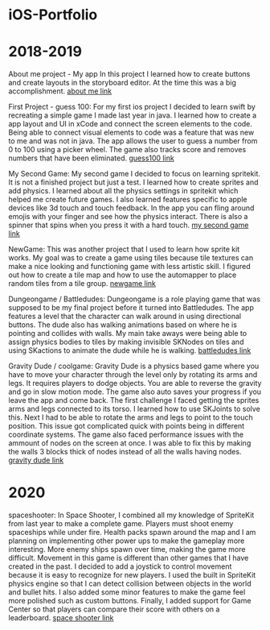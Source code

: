 # iOS-Portfolio

# 2018-2019 

About me project - My app In this project I learned how to create buttons and create layouts in the storyboard editor. At the time this was a big accomplishment. [about me link](https://github.com/NathanielLudwig/myfirstapp)

First Project - guess 100: For my first ios project I decided to learn swift by recreating a simple game I made last year in java. I learned how to create a app layout and UI in xCode and connect the screen elements to the code. Being able to connect visual elements to code was a feature that was new to me and was not in java. The app allows the user to guess a number from 0 to 100 using a picker wheel. The game also tracks score and removes numbers that have been eliminated.
[guess100 link](https://github.com/NathanielLudwig/guess100)

My Second Game: My second game I decided to focus on learning spritekit. It is not a finished project but just a test. I learned how to create sprites and add physics. I learned about all the physics settings in spritekit which helped me create future games. I also learned features specific to apple devices like 3d touch and touch feedback. In the app you can fling around emojis with your finger and see how the physics interact. There is also a spinner that spins when you press it with a hard touch. [my second game link](https://github.com/NathanielLudwig/mysecondgame)

NewGame: This was another project that I used to learn how sprite kit works. My goal was to create a game using tiles because tile textures can make a nice looking and functioning game with less artistic skill. I figured out how to create a tile map and how to use the automapper to place random tiles from a tile group. [newgame link](https://github.com/NathanielLudwig/newgame)

Dungeongame / Battledudes: Dungeongame is a role playing game that was supposed to be my final project before it turned into Battledudes. The app features a level that the character can walk around in using directional buttons. The dude also has walking animations based on where he is pointing and collides with walls. My main take aways were being able to assign physics bodies to tiles by making invisible SKNodes on tiles and using SKactions to animate the dude while he is walking.
[battledudes link](https://github.com/NathanielLudwig/battledudes)

Gravity Dude / coolgame: Gravity Dude is a physics based game where you have to move your character through the level only by rotating its arms and legs. It requires players to dodge objects. You are able to reverse the gravity and go in slow motion mode. The game also auto saves your progress if you leave the app and come back. The first challenge I faced getting the sprites arms and legs connected to its torso. I learned how to use SKJoints to solve this. Next I had to be able to rotate the arms and legs to point to the touch position. This issue got complicated quick with points being in different coordinate systems. The game also faced performance issues with the ammount of nodes on the screen at once. I was able to fix this by making the walls 3 blocks thick of nodes instead of all the walls having nodes.
[gravity dude link](https://github.com/NathanielLudwig/Gravity-Dude)

# 2020

spaceshooter: In Space Shooter, I combined all my knowledge of SpriteKit from last year to make a complete game. Players must shoot enemy spaceships while under fire. Health packs spawn around the map and I am planning on implementing other power ups to make the gameplay more interesting. More enemy ships spawn over time, making the game more difficult. Movement in this game is different than other games that I have created in the past. I decided to add a joystick to control movement because it is easy to recognize for new players. I used the built in SpriteKit physics engine so that I can detect collision between objects in the world and bullet hits. I also added some minor features to make the game feel more polished such as custom buttons. Finally, I added support for Game Center so that players can compare their score with others on a leaderboard. [space shooter link](https://github.com/NathanielLudwig/spaceshooter)


